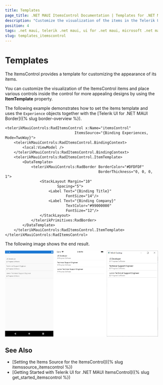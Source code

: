 ```yaml
---
title: Templates
page_title: .NET MAUI ItemsControl Documentation | Templates for .NET MAUI ItemsControl
description: "Customize the visualization of the items in the Telerik UI for .NET MAUI ItemsControl by using the supported items template."
position: 4
tags: .net maui, telerik .net maui, ui for .net maui, microsoft .net maui
slug: templates_itemscontrol
---
```


# Templates

The ItemsControl provides a template for customizing the appearance of its items.  

You can customize the visualization of the ItemsControl items and place various controls inside the control for more appealing designs by using the **ItemTemplate** property.

The following example demonstrates how to set the items template and uses the `Experience` objects together with the [Telerik UI for .NET MAUI Border]({% slug border-overview %}).

```XAML
<telerikMauiControls:RadItemsControl x:Name="itemsControl"
                                ItemsSource="{Binding Experiences, Mode=TwoWay}">
    <telerikMauiControls:RadItemsControl.BindingContext>
        <local:ViewModel />
    </telerikMauiControls:RadItemsControl.BindingContext>
    <telerikMauiControls:RadItemsControl.ItemTemplate>
        <DataTemplate>
            <telerikMauiControls:RadBorder BorderColor="#DFDFDF"
                                           BorderThickness="0, 0, 0, 1">
                <StackLayout Margin="10"
                        Spacing="5">
                    <Label Text="{Binding Title}"
                            FontSize="14"/>
                    <Label Text="{Binding Company}"
                            TextColor="#99000000"
                            FontSize="12"/>
                </StackLayout>
            </telerikPrimitives:RadBorder>
        </DataTemplate>
    </telerikMauiControls:RadItemsControl.ItemTemplate>
</telerikMauiControls:RadItemsControl>
```

The following image shows the end result.

![](images/itemscontrol-itemtemplate.png)

## See Also

- [Setting the Items Source for the ItemsControl]({% slug itemssource_itemscontrol %})
- [Getting Started with Telerik UI for .NET MAUI ItemsControl]({% slug get_started_itemscontrol %})
